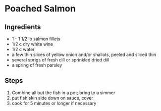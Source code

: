 # Poached Salmon

## Ingredients

* 1 - 1 1/2 lb salmon fillets
* 1/2 c dry white wine
* 1/2 c water
* a few thin slices of yellow onion and/or shallots, peeled and sliced thin
* several sprigs of fresh dill or sprinkled dried dill
* a spring of fresh parsley

## Steps

1. Combine all but the fish in a pot; bring to a simmer
2. put fish skin side down on sauce, cover
3. cook for 5 minutes or longer if necessary

